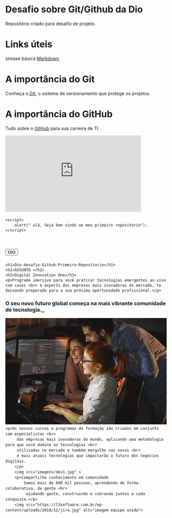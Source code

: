# Desafio sobre Git/Github da Dio
Repositório criado para desafio de projeto.
# Links úteis
sintaxe básica 
[Markdown](https://www.markdownguide.org/getting-started/)
# A importância do Git

 Conheça o[ Git](https://www.hostgator.com.br/blog/git-o-sistema-de-controle/#:~:text=O%20Git%20%C3%A9%20essencial%20em,conflitos%20entre%20as%20altera%C3%A7%C3%B5es%20realizadas.&text=Nesse%20caso%2C%20o%20Git%20permite,a%20vers%C3%A3o%20antiga%20do%20projeto.), o sistema de versionamento que protege os projetos.
# A  importância do GitHub
 Tudo sobre o  [GitHub](https://rockcontent.com/br/blog/o-que-e-github/#:~:text=O%20GitHub%20%C3%A9%20uma%20excelente,%C3%A9%20conhecida%20como%20GitHub%20Enterprise) para sua carreira de TI 
<!DOCTYPE html>
<html lang="p-BR">
<head>
    <iframe width="424" height="238" src="https://www.youtube.com/embed/8BQR-E-P0pc" title="YouTube video player" frameborder="0" allow="accelerometer; autoplay; clipboard-write; encrypted-media; gyroscope; picture-in-picture" allowfullscreen></iframe>
    <meta charset="UTF-8">
    <meta http-equiv="X-UA-Compatible" content="IE=edge">
    <meta name="viewport" content="width=device-width, initial-scale=1.0">
    <title>Dio[Meu Primeiro Desafio]</title>
   
</head>
<body>
    
    <script>
        alert(" olá, Seja bem vindo ao meu primeiro repositório"); </script>
     

       

<a href="https://www.dio.me/"><h1><button> DIO </button></a></h1>
  
    <h1>Dio-desafio-Github-Primeiro-Repositorio</h1>
    <h2>ASSUNTO </h2>
    <h3>Digital Innovation One</h3>
    <p>Programa imersivo para você praticar tecnologias emergentes ao vivo com cases <br> e experts das empresas mais inovadoras do mercado, te deixando preparado para a sua próxima oportunidade profissional.</p>
   <H3>O seu novo futuro global começa na mais vibrante comunidade de tecnologia._</H3>
    <img src="dev.jpg" 
    
    <p>Os nossos cursos e programas de formação são criados em conjunto com especialistas <br>
         das empresas mais inovadoras do mundo, aplicando uma metodologia para que você domine as tecnologias <br> 
         utilizadas no mercado e também mergulhe nas novas <br>
         e mais atuais tecnologias que impactarão o futuro dos negócios digitais.
        </p>
        <img src="imagens/dev1.jpg" >
        <p>Compartilhe conhecimento em comunidade
            Somos mais de 600 mil pessoas, aprendendo de forma colaborativa, de gente <br>
             ajudando gente, construindo e vibrando juntos a cada conquista.</p>
        <img src="https://l3software.com.br/wp-content/uploads/2018/12/jira.jpg" alt="imagem equipe unida">

</body>
</html>
